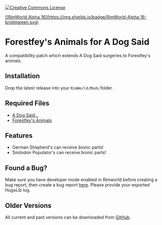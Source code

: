 [![Creative Commons License](https://i.creativecommons.org/l/by-nc-sa/4.0/80x15.png)](https://creativecommons.org/licenses/by-nc-sa/4.0/)

[![RimWorld Alpha 16](https://img.shields.io/badge/RimWorld-Alpha 16-brightgreen.svg)](http://rimworldgame.com/)

# Forestfey's Animals for A Dog Said
A compatibility patch which extends A Dog Said surgeries to Forestfey's animals.


## Installation
Drop the latest release into your `RimWorld/Mods` folder.


## Required Files
- [A Dog Said...](https://github.com/kaptain-kavern/ADogSaid/releases)
- [Forestfey's Animals](https://github.com/Qwynn/ForestfeyAnimals/releases)

## Features
- German Shepherd's can receive bionic parts!
- Smilodon Populator's can receive bionic parts!


## Found a Bug?
Make sure you have developer mode enabled in Rimworld before creating a bug report, then create a bug report [here](https://github.com/Qwynn/ForestfeyAnimalsADS/issues). Please provide your exported HugsLib log.


## Older Versions
All current and past versions can be downloaded from [GitHub](https://github.com/Qwynn/ForestfeyAnimalsADS/releases).